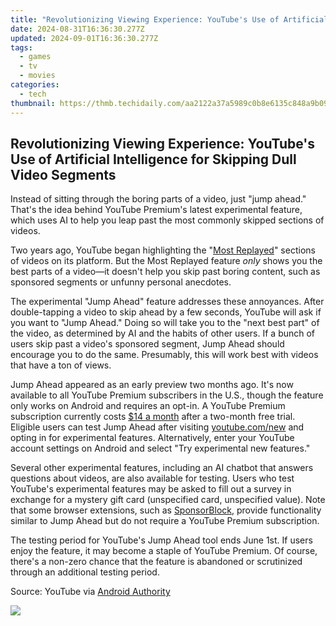 ```yaml
---
title: "Revolutionizing Viewing Experience: YouTube's Use of Artificial Intelligence for Skipping Dull Video Segments"
date: 2024-08-31T16:36:30.277Z
updated: 2024-09-01T16:36:30.277Z
tags:
  - games
  - tv
  - movies
categories:
  - tech
thumbnail: https://thmb.techidaily.com/aa2122a37a5989c0b8e6135c848a9b094e794d7aa1b69be64b39a2ed2ad95c93.jpg
---
```


## Revolutionizing Viewing Experience: YouTube's Use of Artificial Intelligence for Skipping Dull Video Segments

Instead of sitting through the boring parts of a video, just "jump ahead." That's the idea behind YouTube Premium's latest experimental feature, which uses AI to help you leap past the most commonly skipped sections of videos.

 Two years ago, YouTube began highlighting the "[Most Replayed](https://support.google.com/youtube/thread/164099151/youtube-video-player-updates-most-replayed-video-chapters-single-loop-more?hl=en)" sections of videos on its platform. But the Most Replayed feature _only_ shows you the best parts of a video—it doesn't help you skip past boring content, such as sponsored segments or unfunny personal anecdotes.

 The experimental "Jump Ahead" feature addresses these annoyances. After double-tapping a video to skip ahead by a few seconds, YouTube will ask if you want to "Jump Ahead." Doing so will take you to the "next best part" of the video, as determined by AI and the habits of other users. If a bunch of users skip past a video's sponsored segment, Jump Ahead should encourage you to do the same. Presumably, this will work best with videos that have a ton of views.

 Jump Ahead appeared as an early preview two months ago. It's now available to all YouTube Premium subscribers in the U.S., though the feature only works on Android and requires an opt-in. A YouTube Premium subscription currently costs [$14 a month](https://www.youtube.com/premium) after a two-month free trial. Eligible users can test Jump Ahead after visiting [youtube.com/new](https://www.youtube.com/new) and opting in for experimental features. Alternatively, enter your YouTube account settings on Android and select "Try experimental new features."

 Several other experimental features, including an AI chatbot that answers questions about videos, are also available for testing. Users who test YouTube's experimental features may be asked to fill out a survey in exchange for a mystery gift card (unspecified card, unspecified value). Note that some browser extensions, such as [SponsorBlock](https://sponsor.ajay.app/), provide functionality similar to Jump Ahead but do not require a YouTube Premium subscription.

 The testing period for YouTube's Jump Ahead tool ends June 1st. If users enjoy the feature, it may become a staple of YouTube Premium. Of course, there's a non-zero chance that the feature is abandoned or scrutinized through an additional testing period.

 Source: YouTube via [Android Authority](https://www.androidauthority.com/youtube-premium-jump-ahead-3440015/)

<ins class="adsbygoogle"
     style="display:block"
     data-ad-format="autorelaxed"
     data-ad-client="ca-pub-7571918770474297"
     data-ad-slot="1223367746"></ins>



<ins class="adsbygoogle"
     style="display:block"
     data-ad-client="ca-pub-7571918770474297"
     data-ad-slot="8358498916"
     data-ad-format="auto"
     data-full-width-responsive="true"></ins>



<!-- affiliate ads begin -->
<a href="https://store.movavi.com/affiliate.php?ACCOUNT=MOVAVI&AFFILIATE=108875&PATH=https%3A%2F%2Fwww.movavi.com%3FAFFILIATE%3D108875%26RESOURCE%3DMovavi%2BVideo%2BConverter%2BBox"><img src="https://mcusercontent.com/0885a03ded3d480dca9287f12/images/8020c1dc-518e-3bdf-6e7b-e6d1bdf1597b.jpg" border="0"></a>
<!-- affiliate ads end -->